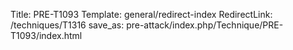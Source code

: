 Title: PRE-T1093
Template: general/redirect-index
RedirectLink: /techniques/T1316
save_as: pre-attack/index.php/Technique/PRE-T1093/index.html